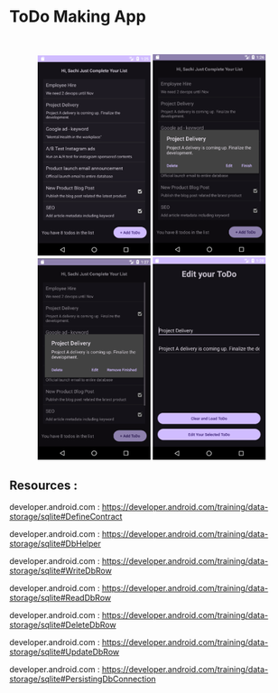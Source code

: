 <h1>ToDo Making App</h1>
<br/>
<p align="center">
  <img src="https://github.com/tgsnimesh/sqlite_demo_AndroidApp/blob/master/READ_ME/V_0.1/1.png" width=200/>
  <img src="https://github.com/tgsnimesh/sqlite_demo_AndroidApp/blob/master/READ_ME/V_0.1/2.png" width=200/>
  <img src="https://github.com/tgsnimesh/sqlite_demo_AndroidApp/blob/master/READ_ME/V_0.1/3.png" width=200/>
  <img src="https://github.com/tgsnimesh/sqlite_demo_AndroidApp/blob/master/READ_ME/V_0.1/5.png" width=200/>
</p>
<h2></h2>

<h2>Resources : </h2>
<p>developer.android.com : <a href="https://developer.android.com/training/data-storage/sqlite#DefineContract">https://developer.android.com/training/data-storage/sqlite#DefineContract</a></p>
<p>developer.android.com : <a href="https://developer.android.com/training/data-storage/sqlite#DbHelper">https://developer.android.com/training/data-storage/sqlite#DbHelper</a></p>
<p>developer.android.com : <a href="https://developer.android.com/training/data-storage/sqlite#WriteDbRow">https://developer.android.com/training/data-storage/sqlite#WriteDbRow</a></p>
<p>developer.android.com : <a href="https://developer.android.com/training/data-storage/sqlite#ReadDbRow">https://developer.android.com/training/data-storage/sqlite#ReadDbRow</a></p>
<p>developer.android.com : <a href="https://developer.android.com/training/data-storage/sqlite#DeleteDbRow">https://developer.android.com/training/data-storage/sqlite#DeleteDbRow</a></p>
<p>developer.android.com : <a href="https://developer.android.com/training/data-storage/sqlite#UpdateDbRow">https://developer.android.com/training/data-storage/sqlite#UpdateDbRow</a></p>
<p>developer.android.com : <a href="https://developer.android.com/training/data-storage/sqlite#PersistingDbConnection">https://developer.android.com/training/data-storage/sqlite#PersistingDbConnection</a></p>
<h2></h2>
